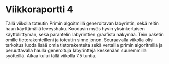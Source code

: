 # Viikkoraportti 4

Tällä viikolla toteutin Primin algoitmillä generoitavan labyrintin, sekä reitin haun 
käyttämällä leveyshaku. Koodasin myös hyvin yksinkertaisen käyttöliittymän, sekä
parantelin labyrinttien graafista näkymää. Tein paketin omille tietorakenteilleni ja
toteutin sinne jonon.
Seuraavalla viikolla olisi tarkoitus luoda lisää omia tietorakenteita sekä vertailla 
primin algoritmillä ja peruuttavalla haulla generoituja labyrinttejä keskenään 
suuremmilla syötteillä. Aikaa kului tällä viikolla 7.5 tuntia.

